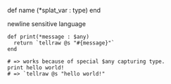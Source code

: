 
def name (*splat_var : type)
end


newline sensitive language

```
def print(*message : $any)
  return `tellraw @s "#{message}"`
end

# => works because of special $any capturing type.
print hello world!
# => `tellraw @s "hello world!"
```
